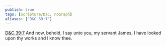```yaml
---
publish: true
tags: [Scripture/DaC, noGraph]
aliases: ["D&C 39:7"]
---
```

[D&C 39:7](https://churchofjesuschrist.org/study/scriptures/dc-testament/dc/39?lang=eng&id=p7#p7) And now, behold, I say unto you, my servant James, I have looked upon thy works and I know thee.
